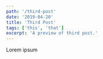 ```yaml
---
path: '/third-post'
date: '2019-04-20'
title: 'Third Post'
tags: ['this', 'that']
excerpt: 'A preview of third post.'
---
```


Lorem ipsum
